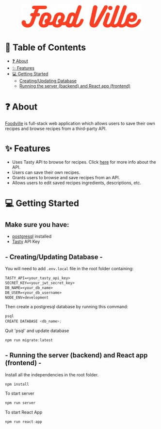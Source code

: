 <p align="center">
  <a href="https://foodville.onrender.com/">
    <img alt="FoodVille" width="400px" src="./src/images/FoodVille.png" />
  </a>
</p>

# 📖 Table of Contents

- [❓ About](#-about)
- [✨ Features](#-features)
- [💻 Getting Started](#-getting-started)
  - [Creating/Updating Database](#--creatingupdating-database--)
  - [Running the server (backend) and React app (frontend)](#--running-the-server-backend-and-react-app-frontend--)

# ❓ About

[Foodville](https://foodville.onrender.com/) is full-stack web application which allows users to save their own recipes and browse recipes from a third-party API.

# ✨ Features

- Uses Tasty API to browse for recipes. Click [here](https://rapidapi.com/apidojo/api/tasty) for more info about the API.
- Users can save their own recipes.
- Grants users to browse and save recipes from an API.
- Allows users to edit saved recipes ingredients, descriptions, etc.

# 💻 Getting Started

## Make sure you have:

- [postgresql](https://www.postgresql.org/) installed
- [Tasty](https://rapidapi.com/apidojo/api/tasty) API Key

## - Creating/Updating Database -

You will need to add `.env.local` file in the root folder containing:

```
TASTY_API=<your_tasty_api_key>
SECRET_KEY=<your_jwt_secret_key>
DB_NAME=<your_db_name>
DB_USER=<your_db_username>
NODE_ENV=development
```

Then create a postgresql database by running this command:

```js
psql
CREATE DATABASE <db_name>;
```

Quit 'psql' and update database

```js
npm run migrate:latest
```

## - Running the server (backend) and React app (frontend) -

Install all the independencies in the root folder.

```js
npm install
```

To start server

```js
npm run server
```

To start React App

```js
npm run react-app
```

<!-- ### 🛠 Contributors
Feel free to check out our github pages and see what other projects I have worked on! 😎
<table>
  <tr>
    <td align="center"><a href="https://github.com/iAmKenKinoshita"><img src="https://avatars.githubusercontent.com/u/89846582?s=400&u=b052bbb5e3d39e2d2645d0aa61c2c06ce0fe92c2&v=4" width="200px;" alt=""/><br /><sub><b>Ken Kinoshita</b></sub></a></td>
  </tr>
</table> -->

